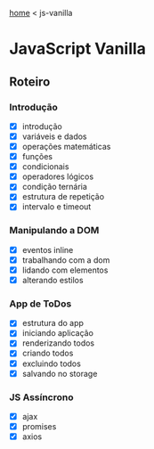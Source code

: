 [home](../../README.md) < js-vanilla

# JavaScript Vanilla

## Roteiro

### Introdução

- [x] introdução
- [x] variáveis e dados
- [x] operações matemáticas
- [x] funções
- [x] condicionais
- [x] operadores lógicos
- [x] condição ternária
- [x] estrutura de repetição
- [x] intervalo e timeout

### Manipulando a DOM

- [x] eventos inline
- [x] trabalhando com a dom
- [x] lidando com elementos
- [x] alterando estilos

### App de ToDos

- [x] estrutura do app
- [x] iniciando aplicação
- [x] renderizando todos
- [x] criando todos
- [x] excluindo todos
- [x] salvando no storage

### JS Assíncrono

- [x] ajax
- [x] promises
- [x] axios
